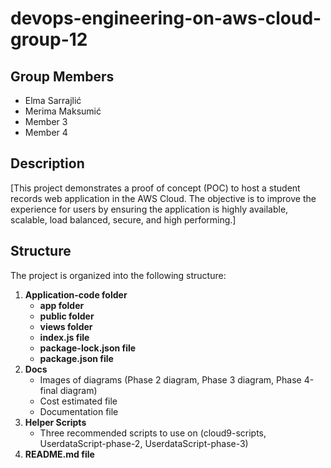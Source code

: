 # devops-engineering-on-aws-cloud-group-12

## Group Members
- Elma Sarrajlić
- Merima Maksumić
- Member 3
- Member 4

## Description
[This project demonstrates a proof of concept (POC) to host a student records web application in the AWS Cloud. The objective is to improve the experience for users by ensuring the application is highly available, scalable, load balanced, secure, and high performing.]

## Structure
The project is organized into the following structure:

1. **Application-code folder**
    - **app folder**
    - **public folder**
    - **views folder**
    - **index.js file**
    - **package-lock.json file**
    - **package.json file**
2. **Docs**
    - Images of diagrams (Phase 2 diagram, Phase 3 diagram, Phase 4-final diagram)
    - Cost estimated file
    - Documentation file
3. **Helper Scripts**
    - Three recommended scripts to use on  (cloud9-scripts, UserdataScript-phase-2, UserdataScript-phase-3)
4. **README.md file**
